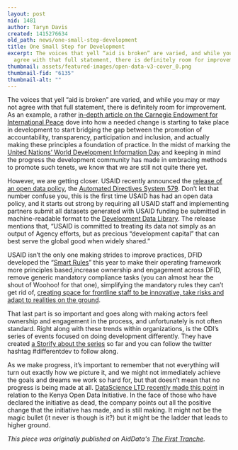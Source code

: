 ```yaml
---
layout: post
nid: 1481
author: Taryn Davis
created: 1415276634
old_path: news/one-small-step-development
title: One Small Step for Development
excerpt: The voices that yell “aid is broken” are varied, and while you may or may not
  agree with that full statement, there is definitely room for improvement.
thumbnail: assets/featured-images/open-data-v3-cover_0.png
thumbnail-fid: "6135"
thumbnail-alt: ""
---
```


The voices that yell “aid is broken” are varied, and while you may or may not agree with that full statement, there is definitely room for improvement. As an example, a rather [in-depth article on the Carnegie Endowment for International Peace](http://carnegieendowment.org/2014/10/20/accountability-transparency-participation-and-inclusion-new-development-consensus) dove into how a needed change is starting to take place in development to start bridging the gap between the promotion of accountability, transparency, participation and inclusion, and actually making these principles a foundation of practice. In the midst of marking the [United Nations’ World Development Information Day](http://www.un.org/en/events/devinfoday/) and keeping in mind the progress the development community has made in embracing methods to promote such tenets, we know that we are still not quite there yet.

However, we are getting closer. USAID recently announced the [release of an open data policy](http://blog.usaid.gov/2014/10/announcing-usaids-open-data-policy/), the [Automated Directives System 579](http://www.usaid.gov/ads/policy/500/579). Don’t let that number confuse you, this is the first time USAID has had an open data policy, and it starts out strong by requiring all USAID staff and implementing partners submit all datasets generated with USAID funding be submitted in machine-readable format to the [Development Data Library](http://www.usaid.gov/data). The release mentions that, “USAID is committed to treating its data not simply as an output of Agency efforts, but as precious “development capital” that can best serve the global good when widely shared.”

USAID isn’t the only one making strides to improve practices, DFID developed the “[Smart Rules](https://www.gov.uk/government/publications/dfid-smart-rules-better-programme-delivery)” this year to make their operating framework more principles based,increase ownership and engagement across DFID, remove generic mandatory compliance tasks (you can almost hear the shout of Woohoo! for that one), simplifying the mandatory rules they can’t get rid of, [creating space for frontline staff to be innovative, take risks and adapt to realities on the ground](http://blogs.worldbank.org/publicsphere/dfid-changing-its-approach-better-address-underlying-causes-poverty-and-conflict-can-it-work-guest).

That last part is so important and goes along with making actors feel ownership and engagement in the process, and unfortunately is not often standard. Right along with these trends within organizations, is the ODI’s series of events focused on doing development differently. They have created [a Storify about the series](https://storify.com/odi_webmaster/doing-development-differently) so far and you can follow the twitter hashtag #differentdev to follow along.

As we make progress, it’s important to remember that not everything will turn out exactly how we picture it, and we might not immediately achieve the goals and dreams we work so hard for, but that doesn’t mean that no progress is being made at all. [DataScience LTD recently made this point](http://datascience.co.ke/blog/the-underplayed-outcomes-of-kenya-open-data-initiative/) in relation to the Kenya Open Data Initiative. In the face of those who have declared the initiative as dead, the company points out all the positive change that the initiative has made, and is still making. It might not be the magic bullet (it never is though is it?) but it might be the ladder that leads to higher ground.


*This piece was originally published on AidData's [The First Tranche](http://aiddata.org/blog/this-week-one-small-step-for-development-project-pulse-in-bhutan).*
